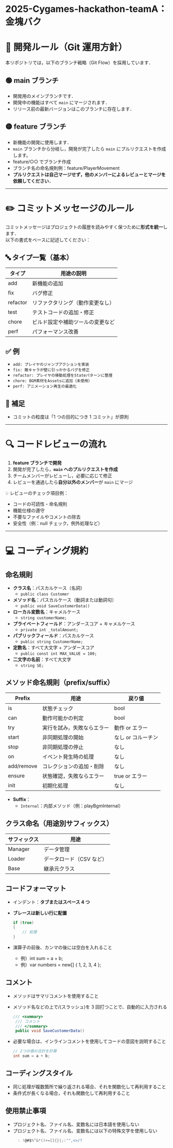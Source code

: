 # 2025-Cygames-hackathon-teamA：金塊バク

# 📌 開発ルール（Git 運用方針）

本リポジトリでは，以下のブランチ戦略（Git Flow）を採用しています．

## 🟢 main ブランチ

- 開発用のメインブランチです．
- 開発中の機能はすべて `main` にマージされます．
- リリース前の最新バージョンはこのブランチに存在します．

## 🟡 feature ブランチ

- 新機能の開発に使用します．
- `main` ブランチから分岐し，開発が完了したら `main` にプルリクエストを作成します。
- feature/○○ でブランチ作成
- ブランチ名の命名規則例：feature/PlayerMovement
- **プルリクエストは自己マージせず，他のメンバーによるレビューとマージを依頼してください．**

---

# ✏️ コミットメッセージのルール

コミットメッセージはプロジェクトの履歴を読みやすく保つために**形式を統一**します．  
以下の書式をベースに記述してください：

## 🔤 タイプ一覧（基本）

| タイプ   | 用途の説明                       |
| -------- | -------------------------------- |
| add      | 新機能の追加                     |
| fix      | バグ修正                         |
| refactor | リファクタリング（動作変更なし） |
| test     | テストコードの追加・修正         |
| chore    | ビルド設定や補助ツールの変更など |
| perf     | パフォーマンス改善               |

## ✅ 例

- `add: プレイヤのジャンプアクションを実装`
- `fix: 敵キャラが壁に引っかかるバグを修正`
- `refactor: プレイヤの移動処理をStateパターンに整理`
- `chore: BGM素材をAssetsに追加（未使用）`
- `perf: アニメーション再生の最適化`

## 🔔 補足

- コミットの粒度は「1 つの目的につき 1 コミット」が原則

---

# 🔍 コードレビューの流れ

1. **feature ブランチで開発**
2. 開発が完了したら，**`main` へのプルリクエストを作成**
3. チームメンバーがレビューし，必要に応じて修正
4. レビューを通過したら**自分以外のメンバー**が `main` にマージ

💡 レビューのチェック項目例：

- コードの可読性・命名規則
- 機能仕様の遵守
- 不要なファイルやコメントの除去
- 安全性（例：null チェック，例外処理など）

---

# 💻 コーディング規約

## 命名規則

- **クラス名**：パスカルケース（名詞）
  - `public class Customer`
- **メソッド名**：パスカルケース（動詞または動詞句）
  - `public void SaveCustomerData()`
- **ローカル変数名**：キャメルケース
  - `string customerName;`
- **プライベートフィールド**：アンダースコア + キャメルケース
  - `private int _totalAmount;`
- **パブリックフィールド**：パスカルケース
  - `public string CustomerName;`
- **定数名**：すべて大文字 + アンダースコア
  - `public const int MAX_VALUE = 100;`
- **二文字の名前**：すべて大文字
  - `string SE;`

## メソッド命名規則（prefix/suffix）

| Prefix     | 用途                       | 戻り値             |
| ---------- | -------------------------- | ------------------ |
| is         | 状態チェック               | bool               |
| can        | 動作可能かの判定           | bool               |
| try        | 実行を試み，失敗ならエラー | 動作 or エラー     |
| start      | 非同期処理の開始           | なし or コルーチン |
| stop       | 非同期処理の停止           | なし               |
| on         | イベント発生時の処理       | なし               |
| add/remove | コレクションの追加・削除   | なし               |
| ensure     | 状態確認，失敗ならエラー   | true or エラー     |
| init       | 初期化処理                 | なし               |

- **Suffix**：
  - `Internal`：内部メソッド（例：playBgmInternal）

## クラス命名（用途別サフィックス）

| サフィックス | 用途                     |
| ------------ | ------------------------ |
| Manager      | データ管理               |
| Loader       | データロード（CSV など） |
| Base         | 継承元クラス             |

## コードフォーマット

- インデント：**タブまたはスペース 4 つ**
- **ブレースは新しい行に配置**

  ```csharp
  if (true)
  {
      // 処理
  }

  ```

- 演算子の前後、カンマの後には空白を入れること
  - 例）int sum = a + b;
  - 例）var numbers = new[] { 1, 2, 3, 4 };

## コメント

- メソッドはサマリコメントを使用すること
- メソッド名などの上で/(スラッシュ)を 3 回打つことで、自動的に入力される

  ```csharp
  /// <summary>
   /// コメント
   /// </summary>
   public void SaveCustomerData()

  ```

- 必要な場合は、インラインコメントを使用してコードの意図を説明すること
  ```csharp
  // 2つの値の合計を計算
  int sum = a + b;
  ```

## コーディングスタイル

- 同じ処理が複数箇所で繰り返される場合、それを関数化して再利用すること
- 条件式が長くなる場合，それも関数化して再利用すること

## 使用禁止事項

- プロジェクト名、ファイル名、変数名には日本語を使用しない
- プロジェクト名、ファイル名、変数名には以下の特殊文字を使用しない
  ```csharp
    : !@#$%^&*()+=[]{}|;:'",<>/?

  ```
